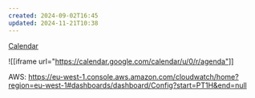 ```yaml
---
created: 2024-09-02T16:45
updated: 2024-11-21T10:38
---
```

[Calendar](https://calendar.google.com/calendar/u/0/r/agenda)



![[iframe url="https://calendar.google.com/calendar/u/0/r/agenda"]]

AWS: https://eu-west-1.console.aws.amazon.com/cloudwatch/home?region=eu-west-1#dashboards/dashboard/Config?start=PT1H&end=null
